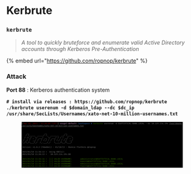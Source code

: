 # Kerbrute

### `kerbrute`

> _A tool to quickly bruteforce and enumerate valid Active Directory accounts through Kerberos Pre-Authentication_

{% embed url="https://github.com/ropnop/kerbrute" %}

### Attack

**Port 88** : Kerberos authentication system

<pre class="language-bash"><code class="lang-bash"><strong># install via releases : https://github.com/ropnop/kerbrute
</strong><strong>./kerbrute userenum -d $domain_ldap --dc $dc_ip /usr/share/SecLists/Usernames/xato-net-10-million-usernames.txt
</strong></code></pre>

<figure><img src="../../../.gitbook/assets/image (2).png" alt="" width="563"><figcaption></figcaption></figure>
